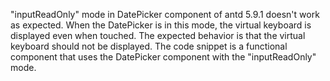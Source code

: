 "inputReadOnly" mode in DatePicker component of antd 5.9.1 doesn't work as expected. When the DatePicker is in this mode, the virtual keyboard is displayed even when touched. The expected behavior is that the virtual keyboard should not be displayed. The code snippet is a functional component that uses the DatePicker component with the "inputReadOnly" mode.
